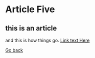# Article Five
## this is an article
and this is how things go.
[Link text Here](https://link-url-here.org)

[Go back](/index.html)